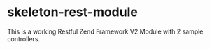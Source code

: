 skeleton-rest-module
====================

This is a working Restful Zend Framework V2 Module with 2 sample controllers.
